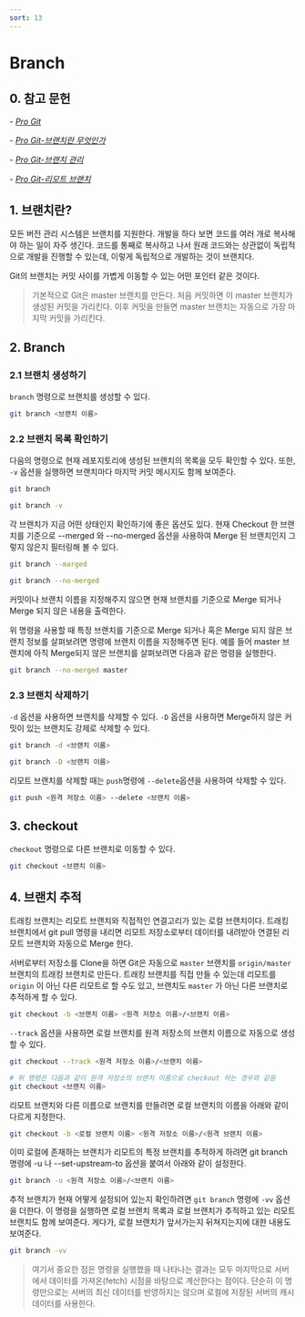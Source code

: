 ```yaml
---
sort: 13
---
```


# Branch

## 0. 참고 문헌

*- [Pro Git](https://git-scm.com/book/ko/v2)*

*- [Pro Git-브랜치란 무엇인가](https://git-scm.com/book/ko/v2/Git-%EB%B8%8C%EB%9E%9C%EC%B9%98-%EB%B8%8C%EB%9E%9C%EC%B9%98%EB%9E%80-%EB%AC%B4%EC%97%87%EC%9D%B8%EA%B0%80)*

*- [Pro Git-브랜치 관리](https://git-scm.com/book/ko/v2/Git-%EB%B8%8C%EB%9E%9C%EC%B9%98-%EB%B8%8C%EB%9E%9C%EC%B9%98-%EA%B4%80%EB%A6%AC)*

*- [Pro Git-리모트 브랜치](https://git-scm.com/book/ko/v2/Git-%EB%B8%8C%EB%9E%9C%EC%B9%98-%EB%A6%AC%EB%AA%A8%ED%8A%B8-%EB%B8%8C%EB%9E%9C%EC%B9%98)*

## 1. 브랜치란?

모든 버전 관리 시스템은 브랜치를 지원한다. 개발을 하다 보면 코드를 여러 개로 복사해야 하는 일이 자주 생긴다. 코드를 통째로 복사하고 나서 원래 코드와는 상관없이 독립적으로 개발을 진행할 수 있는데, 이렇게 독립적으로 개발하는 것이 브랜치다.

Git의 브랜치는 커밋 사이를 가볍게 이동할 수 있는 어떤 포인터 같은 것이다. 

> 기본적으로 Git은 master 브랜치를 만든다. 처음 커밋하면 이 master 브랜치가 생성된 커밋을 가리킨다. 이후 커밋을 만들면 master 브랜치는 자동으로 가장 마지막 커밋을 가리킨다.

## 2. Branch

### 2.1 브랜치 생성하기

`branch` 명령으로 브랜치를 생성할 수 있다.

```bash
git branch <브랜치 이름>
```

### 2.2 브랜치 목록 확인하기

다음의 명령으로 현재 레포지토리에 생성된 브랜치의 목록을 모두 확인할 수 있다. 또한, `-v` 옵션을 실행하면 브랜치마다 마지막 커밋 메시지도 함께 보여준다.

```bash
git branch

git branch -v
```

각 브랜치가 지금 어떤 상태인지 확인하기에 좋은 옵션도 있다. 현재 Checkout 한 브랜치를 기준으로 --merged 와 --no-merged 옵션을 사용하여 Merge 된 브랜치인지 그렇지 않은지 필터링해 볼 수 있다.

```bash
git branch --marged

git branch --no-merged
```

커밋이나 브랜치 이름을 지정해주지 않으면 현재 브랜치를 기준으로 Merge 되거나 Merge 되지 않은 내용을 출력한다.

위 명령을 사용할 때 특정 브랜치를 기준으로 Merge 되거나 혹은 Merge 되지 않은 브랜치 정보를 살펴보려면 명령에 브랜치 이름을 지정해주면 된다. 예를 들어 master 브랜치에 아직 Merge되지 않은 브랜치를 살펴보려면 다음과 같은 명령을 실행한다.

```bash
git branch --no-merged master
```

### 2.3 브랜치 삭제하기

`-d` 옵션을 사용하면 브랜치를 삭제할 수 있다. `-D` 옵션을 사용하면 Merge하지 않은 커밋이 있는 브랜치도 강제로 삭제할 수 있다.

```bash
git branch -d <브랜치 이름>

git branch -D <브랜치 이름>
```

리모트 브랜치를 삭제할 때는 `push`명령에 `--delete`옵션을 사용하여 삭제할 수 있다.

```bash
git push <원격 저장소 이름> --delete <브랜치 이름>
```

## 3. checkout

`checkout` 명령으로 다른 브랜치로 이동할 수 있다.

```bash
git checkout <브랜치 이름>
```

## 4. 브랜치 추적

트래킹 브랜치는 리모트 브랜치와 직접적인 연결고리가 있는 로컬 브랜치이다. 트래킹 브랜치에서 git pull 명령을 내리면 리모트 저장소로부터 데이터를 내려받아 연결된 리모트 브랜치와 자동으로 Merge 한다.

서버로부터 저장소를 Clone을 하면 Git은 자동으로 `master` 브랜치를 `origin/master` 브랜치의 트래킹 브랜치로 만든다. 트래킹 브랜치를 직접 만들 수 있는데 리모트를 `origin` 이 아닌 다른 리모트로 할 수도 있고, 브랜치도 `master` 가 아닌 다른 브랜치로 추적하게 할 수 있다.

```bash
git checkout -b <브랜치 이름> <원격 저장소 이름>/<브랜치 이름>
```

`--track` 옵션을 사용하면 로컬 브랜치를 원격 저장소의 브랜치 이름으로 자동으로 생성할 수 있다.

```bash
git checkout --track <원격 저장소 이름>/<브랜치 이름>

# 위 명령은 다음과 같이 원격 저장소의 브랜치 이름으로 checkout 하는 경우와 같음
git checkout <브랜치 이름>
```

리모트 브랜치와 다른 이름으로 브랜치를 만들려면 로컬 브랜치의 이름을 아래와 같이 다르게 지정한다.

```bash
git checkout -b <로컬 브랜치 이름> <원격 저장소 이름>/<원격 브랜치 이름>
```

이미 로컬에 존재하는 브랜치가 리모트의 특정 브랜치를 추적하게 하려면 git branch 명령에 -u 나 --set-upstream-to 옵션을 붙여서 아래와 같이 설정한다.

```bash
git branch -u <원격 저장소 이름>/<브랜치 이름>
```

추적 브랜치가 현재 어떻게 설정되어 있는지 확인하려면 `git branch` 명령에 `-vv` 옵션을 더한다. 이 명령을 실행하면 로컬 브랜치 목록과 로컬 브랜치가 추적하고 있는 리모트 브랜치도 함께 보여준다. 게다가, 로컬 브랜치가 앞서가는지 뒤쳐지는지에 대한 내용도 보여준다.

```bash
git branch -vv
```

> 여기서 중요한 점은 명령을 실행했을 때 나타나는 결과는 모두 마지막으로 서버에서 데이터를 가져온(fetch) 시점을 바탕으로 계산한다는 점이다. 단순히 이 명령만으로는 서버의 최신 데이터를 반영하지는 않으며 로컬에 저장된 서버의 캐시 데이터를 사용한다.